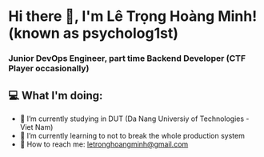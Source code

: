 # Hi there 🐧, I'm Lê Trọng Hoàng Minh! (known as psycholog1st)
### Junior DevOps Engineer, part time Backend Developer (CTF Player occasionally)


 ## 💻 What I'm doing: 
 
- 🌁 I’m currently studying in DUT (Da Nang Universiy of Technologies - Viet Nam)
- 📝 I’m currently learning to not to break the whole production system 
- 📨 How to reach me: letronghoangminh@gmail.com 
